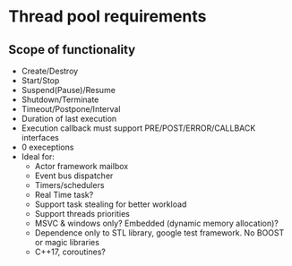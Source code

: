 # Thread pool requirements
## Scope of functionality
* Create/Destroy
* Start/Stop
* Suspend(Pause)/Resume
* Shutdown/Terminate
* Timeout/Postpone/Interval
* Duration of last execution
* Execution callback must support PRE/POST/ERROR/CALLBACK interfaces
* 0 execeptions
* Ideal for:
  - Actor framework mailbox
  - Event bus dispatcher
  - Timers/schedulers
  - Real Time task?
  - Support task stealing for better workload
  - Support threads priorities
  - MSVC & windows only? Embedded (dynamic memory allocation)?
  - Dependence only to STL library, google test framework. No BOOST or magic libraries
  - C++17, coroutines?
